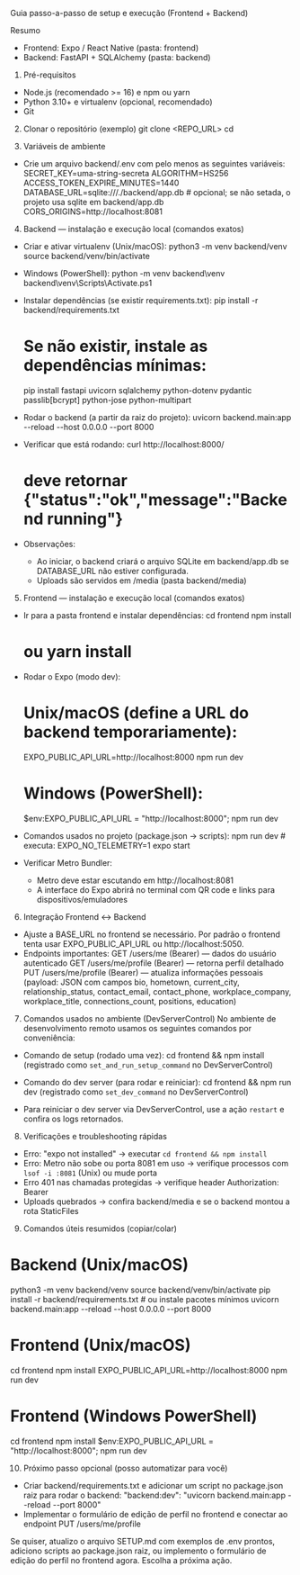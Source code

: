 Guia passo-a-passo de setup e execução (Frontend + Backend)

Resumo

- Frontend: Expo / React Native (pasta: frontend)
- Backend: FastAPI + SQLAlchemy (pasta: backend)

1. Pré-requisitos

- Node.js (recomendado >= 16) e npm ou yarn
- Python 3.10+ e virtualenv (opcional, recomendado)
- Git

2. Clonar o repositório (exemplo)
   git clone <REPO_URL>
   cd <repo-folder>

3. Variáveis de ambiente

- Crie um arquivo backend/.env com pelo menos as seguintes variáveis:
  SECRET_KEY=uma-string-secreta
  ALGORITHM=HS256
  ACCESS_TOKEN_EXPIRE_MINUTES=1440
  DATABASE_URL=sqlite:///./backend/app.db # opcional; se não setada, o projeto usa sqlite em backend/app.db
  CORS_ORIGINS=http://localhost:8081

4. Backend — instalação e execução local (comandos exatos)

- Criar e ativar virtualenv (Unix/macOS):
  python3 -m venv backend/venv
  source backend/venv/bin/activate

- Windows (PowerShell):
  python -m venv backend\venv
  backend\venv\Scripts\Activate.ps1

- Instalar dependências (se existir requirements.txt):
  pip install -r backend/requirements.txt

  # Se não existir, instale as dependências mínimas:

  pip install fastapi uvicorn sqlalchemy python-dotenv pydantic passlib[bcrypt] python-jose python-multipart

- Rodar o backend (a partir da raiz do projeto):
  uvicorn backend.main:app --reload --host 0.0.0.0 --port 8000

- Verificar que está rodando:
  curl http://localhost:8000/

  # deve retornar {"status":"ok","message":"Backend running"}

- Observações:
  - Ao iniciar, o backend criará o arquivo SQLite em backend/app.db se DATABASE_URL não estiver configurada.
  - Uploads são servidos em /media (pasta backend/media)

5. Frontend — instalação e execução local (comandos exatos)

- Ir para a pasta frontend e instalar dependências:
  cd frontend
  npm install

  # ou yarn install

- Rodar o Expo (modo dev):

  # Unix/macOS (define a URL do backend temporariamente):

  EXPO_PUBLIC_API_URL=http://localhost:8000 npm run dev

  # Windows (PowerShell):

  $env:EXPO_PUBLIC_API_URL = "http://localhost:8000"; npm run dev

- Comandos usados no projeto (package.json -> scripts):
  npm run dev # executa: EXPO_NO_TELEMETRY=1 expo start

- Verificar Metro Bundler:
  - Metro deve estar escutando em http://localhost:8081
  - A interface do Expo abrirá no terminal com QR code e links para dispositivos/emuladores

6. Integração Frontend ↔ Backend

- Ajuste a BASE_URL no frontend se necessário. Por padrão o frontend tenta usar EXPO_PUBLIC_API_URL ou http://localhost:5050.
- Endpoints importantes:
  GET /users/me (Bearer) — dados do usuário autenticado
  GET /users/me/profile (Bearer) — retorna perfil detalhado
  PUT /users/me/profile (Bearer) — atualiza informações pessoais (payload: JSON com campos bio, hometown, current_city, relationship_status, contact_email, contact_phone, workplace_company, workplace_title, connections_count, positions, education)

7. Comandos usados no ambiente (DevServerControl)
   No ambiente de desenvolvimento remoto usamos os seguintes comandos por conveniência:

- Comando de setup (rodado uma vez):
  cd frontend && npm install
  (registrado como `set_and_run_setup_command` no DevServerControl)

- Comando do dev server (para rodar e reiniciar):
  cd frontend && npm run dev
  (registrado como `set_dev_command` no DevServerControl)

- Para reiniciar o dev server via DevServerControl, use a ação `restart` e confira os logs retornados.

8. Verificações e troubleshooting rápidas

- Erro: "expo not installed" → executar `cd frontend && npm install`
- Erro: Metro não sobe ou porta 8081 em uso → verifique processos com `lsof -i :8081` (Unix) ou mude porta
- Erro 401 nas chamadas protegidas → verifique header Authorization: Bearer <token>
- Uploads quebrados → confira backend/media e se o backend montou a rota StaticFiles

9. Comandos úteis resumidos (copiar/colar)

# Backend (Unix/macOS)

python3 -m venv backend/venv
source backend/venv/bin/activate
pip install -r backend/requirements.txt # ou instale pacotes mínimos
uvicorn backend.main:app --reload --host 0.0.0.0 --port 8000

# Frontend (Unix/macOS)

cd frontend
npm install
EXPO_PUBLIC_API_URL=http://localhost:8000 npm run dev

# Frontend (Windows PowerShell)

cd frontend
npm install
$env:EXPO_PUBLIC_API_URL = "http://localhost:8000"; npm run dev

10. Próximo passo opcional (posso automatizar para você)

- Criar backend/requirements.txt e adicionar um script no package.json raiz para rodar o backend:
  "backend:dev": "uvicorn backend.main:app --reload --port 8000"
- Implementar o formulário de edição de perfil no frontend e conectar ao endpoint PUT /users/me/profile

Se quiser, atualizo o arquivo SETUP.md com exemplos de .env prontos, adiciono scripts ao package.json raiz, ou implemento o formulário de edição do perfil no frontend agora. Escolha a próxima ação.
